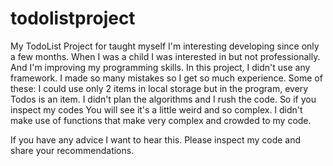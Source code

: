 # todolistproject
My TodoList Project for taught myself
I'm interesting developing since only a few months. When I was a child I was interested in but not professionally. And I'm improving my programming skills.
In this project, I didn't use any framework. I made so many mistakes so I get so much experience. Some of these:
I could use only 2 items in local storage but in the program, every Todos is an item. I didn't plan the algorithms and I rush the code. So if you inspect my codes You will see it's a little weird and so complex. I didn't make use of functions that make very complex and crowded to my code.

If you have any advice I want to hear this. Please inspect my code and share your recommendations.
